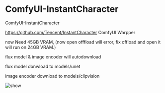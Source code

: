 # ComfyUI-InstantCharacter

ComfyUI-InstantCharacter 

https://github.com/Tencent/InstantCharacter
ComfyUI Warpper

now Need 45GB VRAM, (now open offfload will error, fix offload and open it will run on 24GB VRAM.)

flux model & image encoder will autodownload

flux model donwload to models/unet 

image encoder download to models/clipvision

![show](./asset/show.png)






